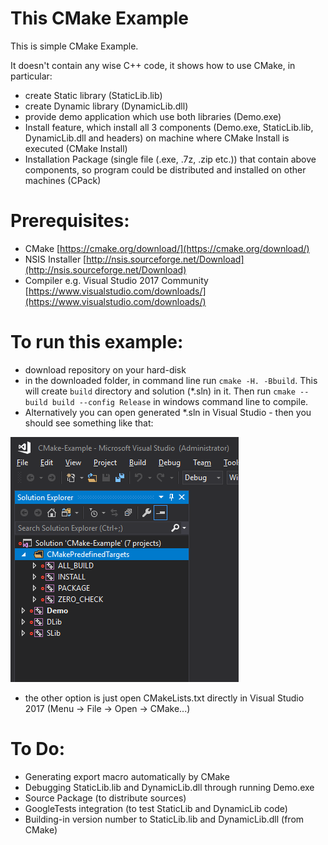 # This CMake Example

This is simple CMake Example.

It doesn't contain any wise C++ code, it shows how to use CMake, in particular:
- create Static library (StaticLib.lib)
- create Dynamic library (DynamicLib.dll)
- provide demo application which use both libraries (Demo.exe)
- Install feature, which install all 3 components (Demo.exe, StaticLib.lib, DynamicLib.dll and headers) on machine where CMake Install is executed (CMake Install)
- Installation Package (single file (.exe, .7z, .zip etc.)) that contain above components, so program could be distributed and installed on other machines (CPack)

# Prerequisites:
- CMake [https://cmake.org/download/](https://cmake.org/download/)
- NSIS Installer [http://nsis.sourceforge.net/Download](http://nsis.sourceforge.net/Download)
- Compiler e.g. Visual Studio 2017 Community [https://www.visualstudio.com/downloads/](https://www.visualstudio.com/downloads/)

# To run this example:
- download repository on your hard-disk
- in the downloaded folder, in command line run `cmake -H. -Bbuild`.
This will create `build` directory and solution (*.sln) in it.
Then run `cmake --build build --config Release` in windows command line to compile.
- Alternatively you can open generated *.sln in Visual Studio - then you should see something like that:

![VS view](doc/vs-view.png)

- the other option is just open CMakeLists.txt directly in Visual Studio 2017 (Menu -> File -> Open -> CMake...)

# To Do:
- Generating export macro automatically by CMake 
- Debugging StaticLib.lib and DynamicLib.dll through running Demo.exe
- Source Package (to distribute sources)
- GoogleTests integration (to test StaticLib and DynamicLib code)
- Building-in version number to StaticLib.lib and DynamicLib.dll (from CMake)
